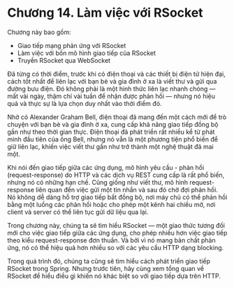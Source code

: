 # Chương 14. Làm việc với RSocket

Chương này bao gồm:

* Giao tiếp mạng phản ứng với RSocket  
* Làm việc với bốn mô hình giao tiếp của RSocket  
* Truyền RSocket qua WebSocket  

Đã từng có thời điểm, trước khi có điện thoại và các thiết bị điện tử hiện đại, cách tốt nhất để liên lạc với bạn bè và gia đình ở xa là viết thư và gửi qua đường bưu điện. Đó không phải là một hình thức liên lạc nhanh chóng — mất vài ngày, thậm chí vài tuần để nhận được phản hồi — nhưng nó hiệu quả và thực sự là lựa chọn duy nhất vào thời điểm đó.

Nhờ có Alexander Graham Bell, điện thoại đã mang đến một cách mới để trò chuyện với bạn bè và gia đình ở xa, cung cấp khả năng giao tiếp đồng bộ gần như theo thời gian thực. Điện thoại đã phát triển rất nhiều kể từ phát minh đầu tiên của ông Bell, nhưng nó vẫn là một phương tiện phổ biến để giữ liên lạc, khiến việc viết thư gần như trở thành một nghệ thuật đã mai một.

Khi nói đến giao tiếp giữa các ứng dụng, mô hình yêu cầu - phản hồi (request-response) do HTTP và các dịch vụ REST cung cấp là rất phổ biến, nhưng nó có những hạn chế. Cũng giống như viết thư, mô hình request-response liên quan đến việc gửi một tin nhắn và sau đó chờ đợi phản hồi. Nó không dễ dàng hỗ trợ giao tiếp bất đồng bộ, nơi máy chủ có thể phản hồi bằng một luồng các phản hồi hoặc cho phép một kênh hai chiều mở, nơi client và server có thể liên tục gửi dữ liệu qua lại.

Trong chương này, chúng ta sẽ tìm hiểu RSocket — một giao thức tương đối mới cho việc giao tiếp giữa các ứng dụng, cho phép nhiều hơn việc giao tiếp theo kiểu request-response đơn thuần. Và bởi vì nó mang bản chất phản ứng, nó có thể hiệu quả hơn nhiều so với các yêu cầu HTTP dạng blocking.

Trong quá trình đó, chúng ta cũng sẽ tìm hiểu cách phát triển giao tiếp RSocket trong Spring. Nhưng trước tiên, hãy cùng xem tổng quan về RSocket để hiểu điều gì khiến nó khác biệt so với giao tiếp dựa trên HTTP.
